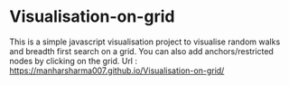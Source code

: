 # Visualisation-on-grid

This is a simple javascript visualisation project to visualise random walks and breadth first search on a grid. You can also add anchors/restricted nodes by clicking on the grid.
Url : https://manharsharma007.github.io/Visualisation-on-grid/
